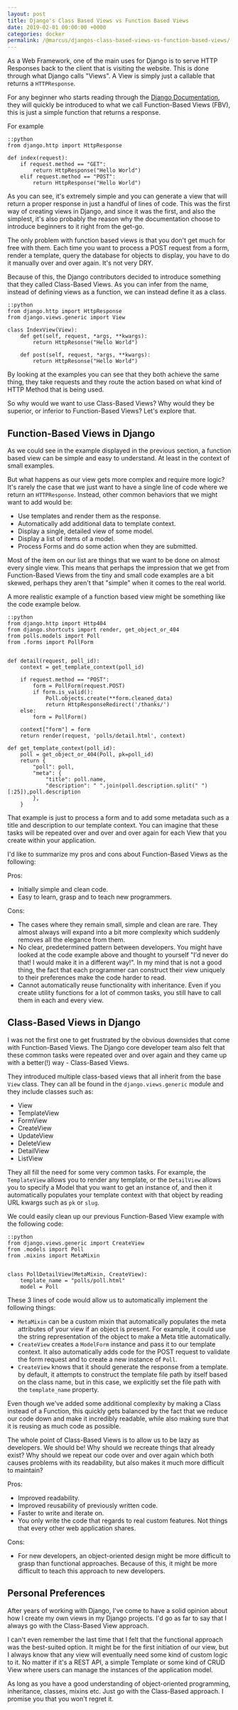 ```yaml
---
layout: post
title: Django's Class Based Views vs Function Based Views
date: 2019-02-01 00:00:00 +0000
categories: docker
permalink: /@marcus/djangos-class-based-views-vs-function-based-views/
---
```


As a Web Framework, one of the main uses for Django is to serve HTTP Responses back to the client that is visiting the website. This is done through what Django calls "Views". A View is simply just a callable that returns a `HTTPResponse`.

For any beginner who starts reading through the [Django Documentation](https://docs.djangoproject.com), they will quickly be introduced to what we call Function-Based Views (FBV), this is just a simple function that returns a response.

For example

	::python
	from django.http import HttpResponse

	def index(request):
		if request.method == "GET":
			return HttpResponse("Hello World")
		elif request.method == "POST":
			return HttpResponse("Hello World")

As you can see, it's extremely simple and you can generate a view that will return a proper response in just a handful of lines of code. This was the first way of creating views in Django, and since it was the first, and also the simplest, it's also probably the reason why the documentation choose to introduce beginners to it right from the get-go.

The only problem with function based views is that you don't get much for free with them. Each time you want to process a POST request from a form, render a template, query the database for objects to display, you have to do it manually over and over again. It's not very DRY.

Because of this, the Django contributors decided to introduce something that they called Class-Based Views. As you can infer from the name, instead of defining views as a function, we can instead define it as a class.

	::python
	from django.http import HttpResponse
	from django.views.generic import View

	class IndexView(View):
		def get(self, request, *args, **kwargs):
			return HttpResonse("Hello World")

		def post(self, request, *args, **kwargs):
			return HttpResonse("Hello World")

By looking at the examples you can see that they both achieve the same thing, they take requests and they route the action based on what kind of HTTP Method that is being used. 

So why would we want to use Class-Based Views? Why would they be superior, or inferior to Function-Based Views? Let's explore that.

## Function-Based Views in Django
As we could see in the example displayed in the previous section, a function based view can be simple and easy to understand. At least in the context of small examples. 

But what happens as our view gets more complex and require more logic? It's rarely the case that we just want to have a single line of code where we return an `HTTPResponse`. Instead, other common behaviors that we might want to add would be:

- Use templates and render them as the response.
- Automatically add additional data to template context.
- Display a single, detailed view of some model.
- Display a list of items of a model.
- Process Forms and do some action when they are submitted.

Most of the item on our list are things that we want to be done on almost every single view. This means that perhaps the impression that we get from Function-Based Views from the tiny and small code examples are a bit skewed, perhaps they aren't that "simple" when it comes to the real world.

A more realistic example of a function based view might be something like the code example below.

	::python
	from django.http import Http404
	from django.shortcuts import render, get_object_or_404
	from polls.models import Poll
	from .forms import PollForm


	def detail(request, poll_id):
		context = get_template_context(poll_id)

		if request.method == "POST":
			form = PollForm(request.POST)
			if form.is_valid():
				Poll.objects.create(**form.cleaned_data)
				return HttpResponseRedirect('/thanks/')
		else:
			form = PollForm()
		
		context["form"] = form
		return render(request, 'polls/detail.html', context)
	
	def get_template_context(poll_id):
		poll = get_object_or_404(Poll, pk=poll_id)
		return {
			"poll": poll,
			"meta": {
				"title": poll.name,
				"description": " ".join(poll.description.split(" ")[:25]),poll.description
			},
		}

That example is just to process a form and to add some metadata such as a title and description to our template context. You can imagine that these tasks will be repeated over and over and over again for each View that you create within your application.

I'd like to summarize my pros and cons about Function-Based Views as the following:

Pros:

- Initially simple and clean code.
- Easy to learn, grasp and to teach new programmers.

Cons:

- The cases where they remain small, simple and clean are rare. They almost always will expand into a bit more complexity which suddenly removes all the elegance from them.
- No clear, predetermined pattern between developers. You might have looked at the code example above and thought to yourself "I'd never do that! I would make it in a different way!". In my mind that is not a good thing, the fact that each programmer can construct their view uniquely to their preferences make the code harder to read.
- Cannot automatically reuse functionality with inheritance. Even if you create utility functions for a lot of common tasks, you still have to call them in each and every view. 

## Class-Based Views in Django
I was not the first one to get frustrated by the obvious downsides that come with Function-Based Views. The Django core developer team also felt that these common tasks were repeated over and over again and they came up with a better(!) way - Class-Based Views.

They introduced multiple class-based views that all inherit from the base `View` class. They can all be found in the `django.views.generic` module and they include classes such as:

- View
- TemplateView
- FormView
- CreateView
- UpdateView
- DeleteView
- DetailView
- ListView

They all fill the need for some very common tasks. For example, the `TemplateView` allows you to render any template, or the `DetailView` allows you to specify a Model that you want to get an instance of, and then it automatically populates your template context with that object by reading URL kwargs such as `pk` or `slug`.

We could easily clean up our previous Function-Based View example with the following code:

	::python
	from django.views.generic import CreateView
	from .models import Poll
	from .mixins import MetaMixin

	
	class PollDetailView(MetaMixin, CreateView):
		template_name = "polls/poll.html"
		model = Poll
	
These 3 lines of code would allow us to automatically implement the following things:

- `MetaMixin` can be a custom mixin that automatically populates the meta attributes of your view if an object is present. For example, it could use the string representation of the object to make a Meta title automatically.
- `CreateView` creates a `ModelForm` instance and pass it to our template context. It also automatically adds code for the POST request to validate the form request and to create a new instance of `Poll`.
- `CreateView` knows that it should generate the response from a template. by default, it attempts to construct the template file path by itself based on the class name, but in this case, we explicitly set the file path with the `template_name` property.

Even though we've added some additional complexity by making a Class instead of a Function, this quickly gets balanced by the fact that we reduce our code down and make it incredibly readable, while also making sure that it is reusing as much code as possible.

The whole point of Class-Based Views is to allow us to be lazy as developers. We should be! Why should we recreate things that already exist? Why should we repeat our code over and over again which both causes problems with its readability, but also makes it much more difficult to maintain?

Pros:

- Improved readability.
- Improved reusability of previously written code.
- Faster to write and iterate on. 
- You only write the code that regards to real custom features. Not things that every other web application shares.

Cons:

- For new developers, an object-oriented design might be more difficult to grasp than functional approaches. Because of this, it might be more difficult to teach this approach to new developers.

## Personal Preferences
After years of working with Django, I've come to have a solid opinion about how I create my own views in my Django projects. I'd go as far to say that I always go with the Class-Based View approach.

I can't even remember the last time that I felt that the functional approach was the best-suited option. It might be for the first initiation of our view, but I always know that any view will eventually need some kind of custom logic to it. No matter if it's a REST API, a simple Template or some kind of CRUD View where users can manage the instances of the application model.

As long as you have a good understanding of object-oriented programming, inheritance, classes, mixins etc. Just go with the Class-Based approach. I promise you that you won't regret it.

